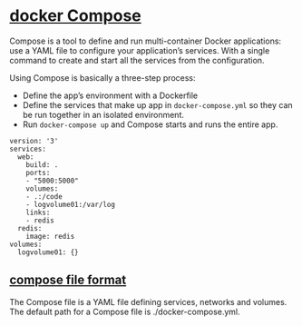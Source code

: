 # [docker Compose](https://docs.docker.com/compose/)

Compose is a tool to define and run multi-container Docker applications: use a YAML file to configure your application’s services. 
With a single command to create and start all the services from the configuration.

Using Compose is basically a three-step process:
- Define the app’s environment with a Dockerfile 
- Define the services that make up app in ```docker-compose.yml``` so they can be run together in an isolated environment.
- Run ```docker-compose up``` and Compose starts and runs the entire app.
```
version: '3'
services:
  web:
    build: .
    ports:
    - "5000:5000"
    volumes:
    - .:/code
    - logvolume01:/var/log
    links:
    - redis
  redis:
    image: redis
volumes:
  logvolume01: {}
```
## [compose file format](https://docs.docker.com/compose/compose-file/)
The Compose file is a YAML file defining services, networks and volumes. The default path for a Compose file is ./docker-compose.yml.
